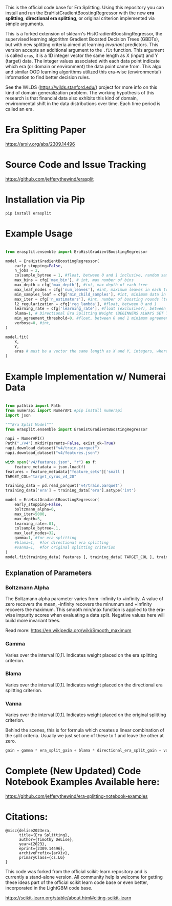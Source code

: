 This is the official code base for Era Splitting. Using this repository you can install and run the EraHistGradientBoostingRegressor with the new **era splitting**, **directional era splitting**, or original criterion implemented via simple arguments.

This is a forked extension of sklearn's HistGradientBoostingRegressor, the supervised learning algorithm Gradient Boosted Decision Trees (GBDTs), but with new splitting criteria aimed at learning _invariant_ predictors. This version accepts an additional argument to the `.fit` function. This argument is called `eras`, it is a 1D integer vector the same length as X (input) and Y (target) data. The integer values associated with each data point indicate which era (or domain or environment) the data point came from. This algo and similar OOD learning algorithms utilized this era-wise (environmental) information to find better decision rules. 

See the WILDS (https://wilds.stanford.edu/) project for more info on this kind of domain generalization problem. The working hypothesis of this research is that financial data also exhibits this kind of domain, environmental shift in the data distributions over time. Each time period is called an era.

# Era Splitting Paper
https://arxiv.org/abs/2309.14496

# Source Code and Issue Tracking
https://github.com/jefferythewind/erasplit

# Installation via Pip

```
pip install erasplit
```

# Example Usage

```python

from erasplit.ensemble import EraHistGradientBoostingRegressor

model = EraHistGradientBoostingRegressor(
    early_stopping=False,
    n_jobs = 2,  
    colsample_bytree = 1, #float, between 0 and 1 inclusive, random sample of columns are used to grow each tree
    max_bins = cfg['max_bin'], # int, max number of bins
    max_depth = cfg['max_depth'], #int, max depth of each tree
    max_leaf_nodes = cfg['num_leaves'], #int, maximum leaves in each tree 
    min_samples_leaf = cfg['min_child_samples'], #int, minimum data in a leaf
    max_iter = cfg['n_estimators'], #int, number of boosting rounds (trees)
    l2_regularization = cfg['reg_lambda'], #float, between 0 and 1
    learning_rate = cfg['learning_rate'], #float (exclusive?), between 0 and 1
    blama=1, # Directional Era Splitting Weight (BEGINNERS ALWAYS SET THIS TO 1!)
    min_agreement_threshold=0, #float, between 0 and 1 minimum agreement in direction of split over the eras of data
    verbose=0, #int, 
)

model.fit(
    X,
    Y,
    eras # must be a vector the same length as X and Y, integers, where each value designates the era (or environment) of each data point
)

```

# Example Implementation w/ Numerai Data

```python

from pathlib import Path
from numerapi import NumerAPI #pip install numerapi
import json

"""Era Split Model"""
from erasplit.ensemble import EraHistGradientBoostingRegressor

napi = NumerAPI()
Path("./v4").mkdir(parents=False, exist_ok=True)
napi.download_dataset("v4/train.parquet")
napi.download_dataset("v4/features.json")

with open("v4/features.json", "r") as f:
    feature_metadata = json.load(f)
features = feature_metadata["feature_sets"]['small']
TARGET_COL="target_cyrus_v4_20"

training_data = pd.read_parquet('v4/train.parquet')
training_data['era'] = training_data['era'].astype('int')

model = EraHistGradientBoostingRegressor( 
    early_stopping=False, 
    boltzmann_alpha=0, 
    max_iter=5000, 
    max_depth=5, 
    learning_rate=.01, 
    colsample_bytree=.1, 
    max_leaf_nodes=32, 
    gamma=1, #for era splitting
    #blama=1,  #for directional era splitting
    #vanna=1,  #for original splitting criterion
)
model.fit(training_data[ features ], training_data[ TARGET_COL ], training_data['era'].values)
```

## Explanation of Parameters
### Boltzmann Alpha
The Boltzmann alpha parameter varies from -infinity to +infinity. A value of zero recovers the mean, -infinity recovers the minumum and +infinity recovers the maximum. This smooth min/max function is applied to the era-wise impurity scores when evaluating a data split. Negative values here will build more invariant trees.

Read more: https://en.wikipedia.org/wiki/Smooth_maximum

### Gamma
Varies over the interval [0,1]. Indicates weight placed on the  era splitting criterion.

### Blama
Varies over the interval [0,1]. Indicates weight placed on the directional era splitting criterion.

### Vanna
Varies over the interval [0,1]. Indicates weight placed on the original splitting criterion.

Behind the scenes, this is for formula which creates a linear combination of the split criteria. Usually we just set one of these to 1 and leave the other at zero.
```python
gain = gamma * era_split_gain + blama * directional_era_split_gain + vanna * original_gain
```

# Complete (New Updated) Code Notebook Examples Available here:

https://github.com/jefferythewind/era-splitting-notebook-examples

# Citations:

````
@misc{delise2023era,
      title={Era Splitting}, 
      author={Timothy DeLise},
      year={2023},
      eprint={2309.14496},
      archivePrefix={arXiv},
      primaryClass={cs.LG}
}
````

This code was forked from the official scikit-learn repository and is currently a stand-alone version. All community help is welcome for getting these ideas part of the official scikit learn code base or even better, incorporated in the LightGBM code base.

https://scikit-learn.org/stable/about.html#citing-scikit-learn
